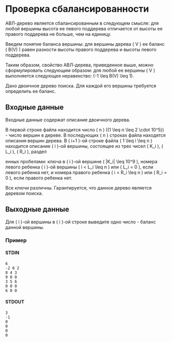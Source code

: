 # Проверка сбалансированности

АВЛ-дерево является сбалансированным в следующем смысле: для любой вершины высота ее левого поддерева отличается от высоты ее правого поддерева не больше, чем на единицу.

Введем понятие баланса вершины: для вершины дерева \( V \) ее баланс \( B(V) \) равен разности высоты правого поддерева и высоты левого поддерева.

Таким образом, свойство АВЛ-дерева, приведенное выше, можно сформулировать следующим образом: для любой ее вершины \( V \) выполняется следующее неравенство: \(-1 \leq B(V) \leq 1\).

Дано двоичное дерево поиска. Для каждой его вершины требуется определить ее баланс.

## Входные данные

Входные данные содержат описание двоичного дерева.

В первой строке файла находится число \( n \) \((1 \leq n \leq 2 \cdot 10^5)\) - число вершин в дереве. В последующих \( n \) строках файла находятся описания вершин дерева. В \( i+1 \)-ой строке файла \( 1 \leq i \leq n \) находится описание \( i \)-ой вершины, состоящее из трех чисел \( K_i \), \( L_i \), \( R_i \), раздел

енных пробелами: ключа в \( i \)-ой вершине \( |K_i| \leq 10^9 \), номера левого ребенка \( i \)-ой вершины \( i < L_i \leq n \) или \( L_i = 0 \), если левого ребенка нет, и номера правого ребенка \( i < R_i \leq n \) или \( R_i = 0 \), если правого ребенка нет.

Все ключи различны. Гарантируется, что данное дерево является деревом поиска.

## Выходные данные

Для \( i \)-ой вершины в \( i \)-ой строке выведите одно число - баланс данной вершины.

### Пример

#### STDIN
```
6
-2 0 2
8 4 3
9 0 0
3 5 6
0 0 0
6 0 0
```

#### STDOUT
```
3
-1
0
0
0
0
```